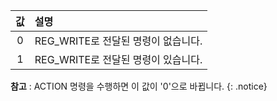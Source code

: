 
| 값    | 설명     |
| :---: | :------------- |
|0      | REG_WRITE로 전달된 명령이 없습니다.|
|1      | REG_WRITE로 전달된 명령이 있습니다.|

**참고** : ACTION 명령을 수행하면 이 값이 '0'으로 바뀝니다.
{: .notice}
